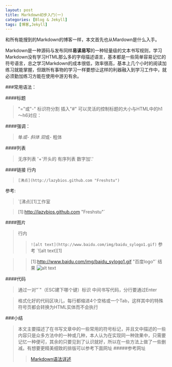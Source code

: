 ```yaml
---
layout: post
title: Markdown初步入门(一)
categories: [Blog & Jekyll]
tags: [博客,Jekyll]
---
```


和所有能搜到的Markdown的博客一样，本文首先也从Mardown是什么入手。

Markdown是一种源码与发布同样**易读易写**的一种轻量级的文本书写规则，学习Markdown没有学习HTML那么多的字母描述语言，基本都是一些简单容易记忆的符号语言，总之学习Markdown的成本很低，效率很高，基本上几个小时的阅读加练习就能掌握，但跟所有事物的学习一样要想让这样的利器融入到学习工作中，就必须勤加练习方能在使用中游刃有余。

###常用语法：

####标题

>"="或"-" 标识符分割
>插入"#"
>可以灵活的控制标题的大小与HTML中的h1～h6对应：

####强调：
 >单*或- 斜体
 >双*或- 粗体

####列表

>无序列表 '+'开头的
>有序列表 数字加'.'

####链接
行内 
>`[沸点](http://lazybios.github.com "Freshstu")`

参考:
>`[沸点][1]工作室

>[1]:http://lazybios.github.com "Freshstu"`

####图片
>行内
>>`![alt text](http://www.baidu.com/img/baidu_sylogo1.gif)`
>参考
>>`![alt text][1]

>>[1]:http://www.baidu.com/img/baidu_sylogo1.gif "百度logo"`
>结果
![alt text](http://www.baidu.com/img/baidu_sylogo1.gif "百度logo")

####代码
>通过一对"`"（ESC建下哪个键）标识 中间书写代码，分行要通过Enter

>格式化好的代码区块儿，每行都缩进4个空格或一个Tab，这样其中的特殊符号页都会转换为HTML实体而不会执行

###小结
>本文主要描述了在书写文章中的一些常用的符号标记，并且文中描述的一些内容只是众多方法中的一种或几种，本人认为在实现同一种效果中，只需要记忆一种便可，其余的只要见到了认识就好，所以在一些方法上做了一些删减。有想要更精美细致的排版可以参考下面网址
>#####参考网址
>>[Markdown语法详述](http://wowubuntu.com/markdown/index.html)
